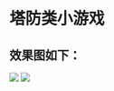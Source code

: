 # 塔防类小游戏

## 效果图如下：

![](https://github.com/fctony/TowerDefense/blob/master/Assets/ShowImg/1.png)
![](https://github.com/fctony/TowerDefense/blob/master/Assets/ShowImg/2.png)

